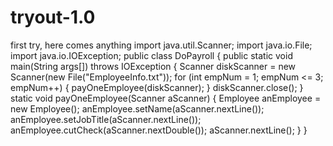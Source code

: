 # tryout-1.0
first try, here comes anything
import java.util.Scanner;
import java.io.File;
import java.io.IOException;
public class DoPayroll {
    public static void main(String args[])
                                  throws IOException {
        Scanner diskScanner =
            new Scanner(new File("EmployeeInfo.txt"));
        for (int empNum = 1; empNum <= 3; empNum++) {
            payOneEmployee(diskScanner);
        }
        diskScanner.close();
    }
    static void payOneEmployee(Scanner aScanner) {
        Employee anEmployee = new Employee();
        anEmployee.setName(aScanner.nextLine());
        anEmployee.setJobTitle(aScanner.nextLine());
        anEmployee.cutCheck(aScanner.nextDouble());
        aScanner.nextLine();
    }
}
